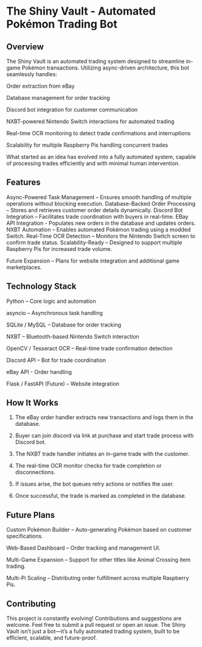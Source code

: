 # The Shiny Vault - Automated Pokémon Trading Bot

## Overview

The Shiny Vault is an automated trading system designed to streamline in-game Pokémon transactions. Utilizing async-driven architecture, this bot seamlessly handles:

Order extraction from eBay

Database management for order tracking

Discord bot integration for customer communication

NXBT-powered Nintendo Switch interactions for automated trading

Real-time OCR monitoring to detect trade confirmations and interruptions

Scalability for multiple Raspberry Pis handling concurrent trades

What started as an idea has evolved into a fully automated system, capable of processing trades efficiently and with minimal human intervention.

## Features

Async-Powered Task Management – Ensures smooth handling of multiple operations without blocking execution. 
Database-Backed Order Processing – Stores and retrieves customer order details dynamically. 
Discord Bot Integration – Facilitates trade coordination with buyers in real-time. 
EBay API Integration - Populates new orders in the database and updates orders. 
NXBT Automation – Enables automated Pokémon trading using a modded Switch. 
Real-Time OCR Detection – Monitors the Nintendo Switch screen to confirm trade status. 
Scalability-Ready – Designed to support multiple Raspberry Pis for increased trade volume. 

Future Expansion – Plans for website integration and additional game marketplaces.

## Technology Stack

Python – Core logic and automation

asyncio – Asynchronous task handling

SQLite / MySQL – Database for order tracking

NXBT – Bluetooth-based Nintendo Switch interaction

OpenCV / Tesseract OCR – Real-time trade confirmation detection

Discord API – Bot for trade coordination

eBay API - Order handling

Flask / FastAPI (Future) – Website integration

## How It Works

1. The eBay order handler extracts new transactions and logs them in the database.

2. Buyer can join discord via link at purchase and start trade process with Discord bot.

3. The NXBT trade handler initiates an in-game trade with the customer.

4. The real-time OCR monitor checks for trade completion or disconnections.

5. If issues arise, the bot queues retry actions or notifies the user.

6. Once successful, the trade is marked as completed in the database.

## Future Plans

Custom Pokémon Builder – Auto-generating Pokémon based on customer specifications.

Web-Based Dashboard – Order tracking and management UI.

Multi-Game Expansion – Support for other titles like Animal Crossing item trading.

Multi-Pi Scaling – Distributing order fulfillment across multiple Raspberry Pis. 

## Contributing

This project is constantly evolving! Contributions and suggestions are welcome. Feel free to submit a pull request or open an issue. The Shiny Vault isn’t just a bot—it’s a fully automated trading system, built to be efficient, scalable, and future-proof. 
